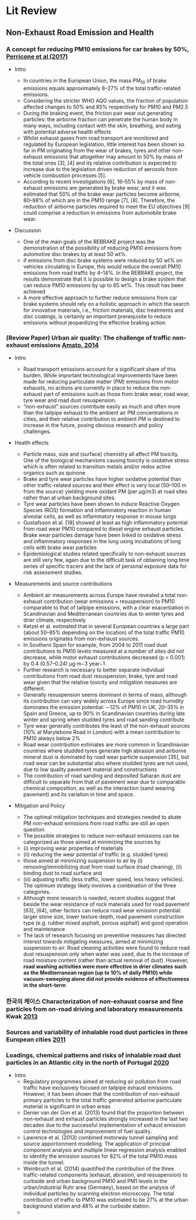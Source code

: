 # Lit Review
## Non-Exhaust Road Emission and Health

### A concept for reducing PM10 emissions for car brakes by 50%, [Perricone et al (2017)](https://www.sciencedirect.com/science/article/pii/S0043164817300960)
* Intro
    * In countries in the European Union, the mass PM<sub>10</sub> of brake emissions equals approximately 8–27% of the total traffic-related emissions.
    * Considering the stricter WHO AQG values, the fraction of population affected changes to 50% and 85% respectively for PM10 and PM2.5
    * During the braking event, the friction pair wear out generating particles: the airborne fraction can penetrate the human body in many ways, including contact with the skin, breathing, and eating with potential adverse health effects
    * Whilst exhaust gases from road transport are monitored and regulated by European legislation, little interest has been shown so far in PM originating from the wear of brakes, tyres and other non-exhaust emissions that altogether may amount to 50% by mass of the total ones [3], [4] and its relative contribution is expected to increase due to the legislation driven reduction of aerosols from vehicle combustion processes [5].
    * According to recent investigations [6], 16–55% by mass of non-exhaust emissions are generated by brake wear, and it was estimated that 50% of the brake wear particles become airborne, 80–98% of which are in the PM10 range [7], [8]. Therefore, the reduction of airborne particles required to meet the EU objectives [9] could comprise a reduction in emissions from automobile brake wear.


* Discussion
    * One of the main goals of the REBRAKE project was the demonstration of the possibility of reducing PM10 emissions from automotive disc brakes by at least 50 wt%.
    * if emissions from disc brake systems were reduced by 50 wt% on vehicles circulating in Europe, this would reduce the overall PM10 emissions from road traffic by 4–14%. In the REBRAKE project, the results demonstrate that it is possible to design a brake system that can reduce PM10 emissions by up to 65 wt%. This result has been achieved
    * A more effective approach to further reduce emissions from car brake systems should rely on a holistic approach in which the search for innovative materials, i.e., friction materials, disc treatments and disc coatings, is certainly an important prerequisite to reduce emissions without jeopardizing the effective braking action.



### (Review Paper) Urban air quality: The challenge of traffic non-exhaust emissions [Amato, 2014](https://www.sciencedirect.com/science/article/pii/S030438941400315X?via%3Dihub)

* Intro
    - Road transport emissions account for a significant share of this burden. While important technological improvements have been made for reducing particulate matter (PM) emissions from motor exhausts, no actions are currently in place to reduce the non-exhaust part of emissions such as those from brake wear, road wear, tyre wear and road dust resuspension.
    - “non-exhaust” sources contribute easily as much and often more than the tailpipe exhaust to the ambient air PM concentrations in cities, and their relative contribution to ambient PM is destined to increase in the future, posing obvious research and policy challenges.

* Health effects
    - Particle mass, size and (surface) chemistry all affect PM toxicity. One of the biological mechanisms causing toxicity is oxidative stress which is often related to transition metals and/or redox active organics such as quinone
    - Brake and tyre wear particles have higher oxidative potential than other traffic-related sources and their effect is very local (50–100 m from the source) yielding more oxidant PM (per μg/m3) at road sites rather than at urban background sites. 
    - Tyre wear particles have been shown to induce Reactive Oxygen Species (ROS) formation and inflammatory reaction in human alveolar cells, as well as inflammatory response in mouse lungs
    - Gustafsson et al. [18] showed at least as high inflammatory potential from road wear PM10 compared to diesel engine exhaust particles. Brake wear particles damage have been linked to oxidative stress and inflammatory responses in the lung using incubations of lung cells with brake wear particles
    - Epidemiological studies related specifically to non-exhaust sources are still very few, again due to the difficult task of obtaining long time series of specific tracers and the lack of personal exposure data for risk assessment studies.


* Measurements and source contributions
    - Ambient air measurements across Europe have revealed a total non-exhaust contribution (wear emissions + resuspension) to PM10 comparable to that of tailpipe emissions, with a clear exacerbation in Scandinavian and Mediterranean countries due to winter tyres and drier climate, respectively
    - Ketzel et al. estimated that in several European countries a large part (about 50–85% depending on the location) of the total traffic PM10 emissions originates from non-exhaust sources. 
    - In Southern Spain for example, from 2004 to 2011 road dust contributions to PM10 levels measured at a number of sites did not decrease, while motor exhaust contributions decreased (p < 0.001) by 0.4 (0.57–0.24) μg m−3 year−1
    - Further research is necessary to better separate individual contributions from road dust resuspension, brake, tyre and road wear given that the relative toxicity and mitigation measures are different.
    - Generally resuspension seems dominant in terms of mass, although its contribution can vary widely across Europe since road humidity dominates the emission potential: ∼12% of PM10 in UK, 20–35% in Spain and Greece, up to 90% in Scandinavian countries during late winter and spring when studded tyres and road sanding contribute
    - Tyre wear generally contributes the least of the non-exhaust sources (10% at Marylebone Road in London) with a mean contribution to PM10 always below 2% 
    - Road wear contribution estimates are more common in Scandinavian countries where studded tyres generate high abrasion and airborne mineral dust is dominated by road wear particle suspension [35], but road wear can be substantial also where studded tyres are not used, due to low quality pavement material and constructions
    - The contribution of road sanding and deposited Saharan dust are difficult to separate from that of pavement wear due to comparable chemical composition, as well as the interaction (sand wearing pavement) and its variation in time and space.


* Mitigation and Policy
    - The optimal mitigation techniques and strategies needed to abate PM non-exhaust emissions from road traffic are still an open question. 
    - The possible strategies to reduce non-exhaust emissions can be categorized as those aimed at minimizing the sources by 
    - (i) improving wear properties of materials  
    - (ii) reducing the wear potential of traffic (e.g. studded tyres)
    - those aimed at minimizing suspension to air by (i) removing/immobilizing dust from road surface (road cleaning), (ii) binding dust to road surface and 
    - (iii) adjusting traffic (less traffic, lower speed, less heavy vehicles). The optimum strategy likely involves a combination of the three categories.
    - Although more research is needed, recent studies suggest that beside the wear resistance of rock materials used for road pavement [63], [64], other factors can reduce road wear emission potential: larger stone size, lower texture depth, road pavement construction type (e.g. rubber mixed asphalt, porous asphalt) and good operation and maintenance
    - The lack of research focusing on preventive measures has directed interest towards mitigating measures, aimed at minimizing suspension to air. Road cleaning activities were found to reduce road dust resuspension only when water was used, due to the increase of road moisture content (rather than actual removal of dust). However, **road washing activities were more effective in drier climates such as the Mediterranean region (up to 10% of daily PM10) while vacuum-sweeping alone did not provide evidence of effectiveness in the short-term**


### 한국의 케이스 Characterization of non-exhaust coarse and fine particles from on-road driving and laboratory measurements Kwak [2013](https://www.sciencedirect.com/science/article/pii/S0048969713004622) 


### Sources and variability of inhalable road dust particles in three European cities [2011](https://www.sciencedirect.com/science/article/pii/S1352231011005942)



### Loadings, chemical patterns and risks of inhalable road dust particles in an Atlantic city in the north of Portugal [2020](https://www.sciencedirect.com/science/article/pii/S0048969720331132)

* Intro
    * Regulatory programmes aimed at reducing air pollution from road traffic have exclusively focused on tailpipe exhaust emissions. However, it has been shown that the contribution of non-exhaust primary particles to the total traffic generated airborne particulate material is significant in urban areas
    * Denier van der Gon et al. (2013) found that the proportion between non-exhaust and exhaust particles strongly increased in the last two decades due to the successful implementation of exhaust emission control technologies and improvement of fuel quality.
    * Lawrence et al. (2013) combined motorway tunnel sampling and source apportionment modelling. The application of principal component analysis and multiple linear regression analysis enabled to identify the emission sources for 82% of the total PM10 mass inside the tunnel.
    * Weinbruch et al. (2014) quantified the contribution of the three traffic-related components (exhaust, abrasion, and resuspension) to curbside and urban background PM10 and PM1 levels in the urban/industrial Ruhr area (Germany), based on the analysis of individual particles by scanning electron microscopy. The total contribution of traffic to PM10 was estimated to be 27% at the urban background station and 48% at the curbside station.
    * 
